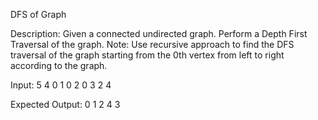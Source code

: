 DFS of Graph

Description: Given a connected undirected graph. Perform a Depth First Traversal of the graph.
Note: Use recursive approach to find the DFS traversal of the graph starting from the 0th vertex from left to right according to the graph.

Input:
5 4
0 1 
0 2
0 3 
2 4

Expected Output: 
0 1 2 4 3 
